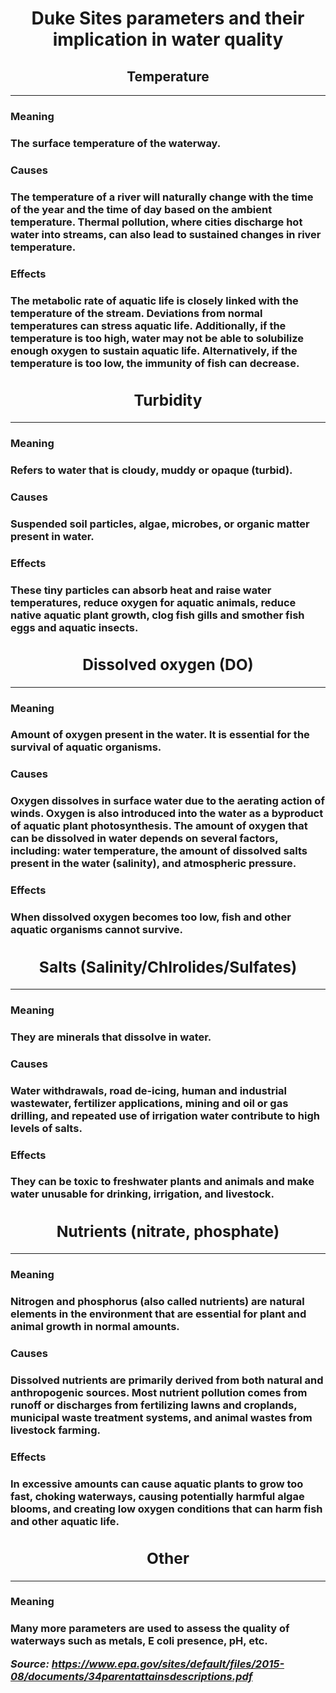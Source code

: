 <center><h1> Duke Sites parameters and their implication in water quality </h1></center>


<center><h2>Temperature</h2></center>
<hr></hr>


<h3>Meaning<h3>

The surface temperature of the waterway.

<h3>Causes<h3>

The temperature of a river will naturally change with the time of the
year and the time of day based on the ambient temperature. Thermal
pollution, where cities discharge hot water into streams, can also lead
to sustained changes in river temperature.

<h3>Effects<h3>

The metabolic rate of aquatic life is closely linked with the
temperature of the stream. Deviations from normal temperatures can
stress aquatic life. Additionally, if the temperature is too high, water
may not be able to solubilize enough oxygen to sustain aquatic life.
Alternatively, if the temperature is too low, the immunity of fish can
decrease.

<center><h2>Turbidity</h2></center>
<hr></hr>

<h3>Meaning<h3>

Refers to water that is cloudy, muddy or opaque (turbid).

<h3>Causes<h3>

Suspended soil particles, algae, microbes, or organic matter present in
water.

<h3>Effects<h3>

These tiny particles can absorb heat and raise water temperatures,
reduce oxygen for aquatic animals, reduce native aquatic plant growth,
clog fish gills and smother fish eggs and aquatic insects.

<center><h2>Dissolved oxygen (DO)</h2></center>
<hr></hr>

<h3>Meaning<h3>
Amount of oxygen present in the water. It is essential for the survival
of aquatic organisms.

<h3>Causes<h3>

Oxygen dissolves in surface water due to the aerating action of winds.
Oxygen is also introduced into the water as a byproduct of aquatic plant
photosynthesis. The amount of oxygen that can be dissolved in water
depends on several factors, including: water temperature, the amount of
dissolved salts present in the water (salinity), and atmospheric
pressure.

<h3>Effects<h3>

When dissolved oxygen becomes too low, fish and other aquatic organisms
cannot survive.

<center><h2> Salts (Salinity/Chlrolides/Sulfates)</h2></center>
<hr></hr>

<h3>Meaning<h3>

They are minerals that dissolve in water.

<h3>Causes<h3>

Water withdrawals, road de-icing, human and industrial wastewater,
fertilizer applications, mining and oil or gas drilling, and repeated
use of irrigation water contribute to high levels of salts.

<h3>Effects<h3>

They can be toxic to freshwater plants and animals and make water
unusable for drinking, irrigation, and livestock.

<center><h2>Nutrients (nitrate, phosphate)</h2></center>
<hr></hr>

<h3>Meaning<h3>

Nitrogen and phosphorus (also called nutrients) are natural elements in
the environment that are essential for plant and animal growth in normal
amounts.

<h3>Causes<h3>

Dissolved nutrients are primarily derived from both natural and
anthropogenic sources. Most nutrient pollution comes from runoff or
discharges from fertilizing lawns and croplands, municipal waste
treatment systems, and animal wastes from livestock farming.

<h3>Effects<h3>

In excessive amounts can cause aquatic plants to grow too fast, choking
waterways, causing potentially harmful algae blooms, and creating low
oxygen conditions that can harm fish and other aquatic life.

<center><h2>Other</h2></center>
<hr></hr>

<h3>Meaning<h3>
Many more parameters are used to assess the quality of waterways such as
metals, E coli presence, pH, etc.

*Source:
<https://www.epa.gov/sites/default/files/2015-08/documents/34parentattainsdescriptions.pdf>*
